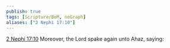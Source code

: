 ```yaml
---
publish: true
tags: [Scripture/BoM, noGraph]
aliases: ["2 Nephi 17:10"]
---
```

[2 Nephi 17:10](https://churchofjesuschrist.org/study/scriptures/bofm/2-ne/17?lang=eng&id=p10#p10) Moreover, the Lord spake again unto Ahaz, saying:
